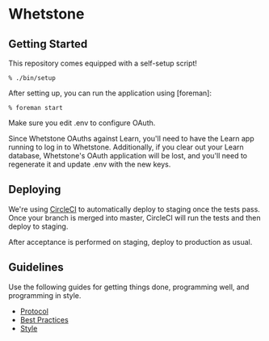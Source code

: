 Whetstone
=========

Getting Started
---------------

This repository comes equipped with a self-setup script!

    % ./bin/setup

After setting up, you can run the application using [foreman]:

    % foreman start

Make sure you edit .env to configure OAuth.

Since Whetstone OAuths against Learn, you'll need to have the Learn app running
to log in to Whetstone. Additionally, if you clear out your Learn database,
Whetstone's OAuth application will be lost, and you'll need to regenerate it
and update .env with the new keys.

Deploying
---------

We're using [CircleCI] to automatically deploy to staging once the tests pass.
Once your branch is merged into master, CircleCI will run the tests and then
deploy to staging.

After acceptance is performed on staging, deploy to production as usual.

[CircleCI]: https://circleci.com/gh/thoughtbot/whetstone

Guidelines
----------

Use the following guides for getting things done, programming well, and
programming in style.

* [Protocol](http://github.com/thoughtbot/guides/blob/master/protocol)
* [Best Practices](http://github.com/thoughtbot/guides/blob/master/best-practices)
* [Style](http://github.com/thoughtbot/guides/blob/master/style)
